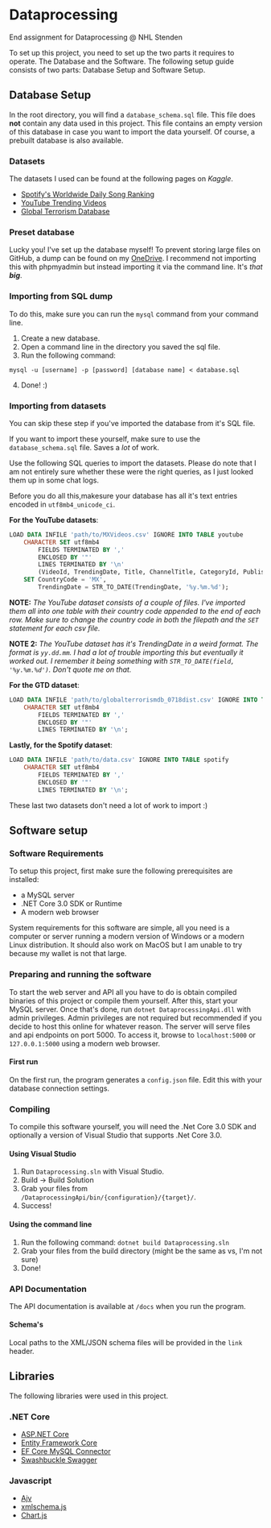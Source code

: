 # Dataprocessing
End assignment for Dataprocessing @ NHL Stenden

To set up this project, you need to set up the two parts it requires to operate. The Database and the Software. The following setup guide consists of two parts: Database Setup and Software Setup.

## Database Setup
In the root directory, you will find a `database_schema.sql` file. This file does **not** contain any data used in this project. This file contains an empty version of this database in case you want to import the data yourself. Of course, a prebuilt database is also available.

### Datasets
The datasets I used can be found at the following pages on *Kaggle*.
- [Spotify's Worldwide Daily Song Ranking](https://www.kaggle.com/edumucelli/spotifys-worldwide-daily-song-ranking)
- [YouTube Trending Videos](https://www.kaggle.com/datasnaek/youtube-new)
- [Global Terrorism Database](https://www.kaggle.com/START-UMD/gtd)

### Preset database
Lucky you! I've set up the database myself! To prevent storing large files on GitHub, a dump can be found on my [OneDrive](https://newuniversity-my.sharepoint.com/:u:/g/personal/ryan_de_jonge_student_nhlstenden_com/Ee6t_UjXR7VKoG89icNRFwoBll7kllj1FewMUNaHtzY_9A?e=0cYXSX). I recommend not importing this with phpmyadmin but instead importing it via the command line. It's _that **big**_.

### Importing from SQL dump
To do this, make sure you can run the `mysql` command from your command line.
1. Create a new database.
2. Open a command line in the directory you saved the sql file.
3. Run the following command: 
```
mysql -u [username] -p [password] [database name] < database.sql
```
4. Done! :)

### Importing from datasets
You can skip these step if you've imported the database from it's SQL file.

If you want to import these yourself, make sure to use the `database_schema.sql` file. Saves a _lot_ of work.

Use the following SQL queries to import the datasets. Please do note that I am not entirely sure whether these were the right queries, as I just looked them up in some chat logs. 

Before you do all this,makesure your database has all it's text entries encoded in `utf8mb4_unicode_ci`.

**For the YouTube datasets**:
```sql
LOAD DATA INFILE 'path/to/MXVideos.csv' IGNORE INTO TABLE youtube
    CHARACTER SET utf8mb4
        FIELDS TERMINATED BY ','
        ENCLOSED BY '"'
        LINES TERMINATED BY '\n'
        (VideoId, TrendingDate, Title, ChannelTitle, CategoryId, PublishTime, Tags, Views, Likes, Dislikes, CommentCount, ThumbnailLink, CommentsDisabled, RatingsDisabled, VideoErrorOrRemoved, Description)
    SET CountryCode = 'MX',
        TrendingDate = STR_TO_DATE(TrendingDate, '%y.%m.%d');
```
**NOTE:** *The YouTube dataset consists of a couple of files. I've imported them all into one table with their country code appended to the end of each row. Make sure to change the country code in both the filepath and the `SET` statement for each csv file.*

**NOTE 2:** *The YouTube dataset has it's TrendingDate in a weird format. The format is `yy.dd.mm`. I had a lot of trouble importing this but eventually it worked out. I remember it being something with `STR_TO_DATE(field, '%y.%m.%d')`. Don't quote me on that.*

**For the GTD dataset**:
```sql
LOAD DATA INFILE 'path/to/globalterrorismdb_0718dist.csv' IGNORE INTO TABLE gtd
    CHARACTER SET utf8mb4
        FIELDS TERMINATED BY ','
        ENCLOSED BY '"'
        LINES TERMINATED BY '\n';
```

**Lastly, for the Spotify dataset**:
```sql
LOAD DATA INFILE 'path/to/data.csv' IGNORE INTO TABLE spotify
    CHARACTER SET utf8mb4
        FIELDS TERMINATED BY ','
        ENCLOSED BY '"'
        LINES TERMINATED BY '\n';
```
These last two datasets don't need a lot of work to import :)

## Software setup
### Software Requirements
To setup this project, first make sure the following prerequisites are installed:
- a MySQL server
- .NET Core 3.0 SDK or Runtime
- A modern web browser

System requirements for this software are simple, all you need is a computer or server running a modern version of Windows or a modern Linux distribution. It should also work on MacOS but I am unable to try because my wallet is not that large. 

### Preparing and running the software
To start the web server and API all you have to do is obtain compiled binaries of this project or compile them yourself. After this, start your MySQL server. Once that's done, run `dotnet DataprocessingApi.dll` with admin privileges. Admin privileges are not required but recommended if you decide to host this online for whatever reason. The server will serve files and api endpoints on port 5000. To access it, browse to `localhost:5000` or `127.0.0.1:5000` using a modern web browser.

#### First run
On the first run, the program generates a `config.json` file. Edit this with your database connection settings.

### Compiling
To compile this software yourself, you will need the .Net Core 3.0 SDK and optionally a version of Visual Studio that supports .Net Core 3.0.

#### Using Visual Studio
1. Run `Dataprocessing.sln` with Visual Studio.
2. Build -> Build Solution
3. Grab your files from `/DataprocessingApi/bin/{configuration}/{target}/`.
4. Success!

#### Using the command line
1. Run the following command: `dotnet build Dataprocessing.sln`
2. Grab your files from the build directory (might be the same as vs, I'm not sure)
3. Done!

### API Documentation
The API documentation is available at `/docs` when you run the program.

#### Schema's
Local paths to the XML/JSON schema files will be provided in the `link` header.

## Libraries
The following libraries were used in this project.

### .NET Core
- [ASP.NET Core](https://docs.microsoft.com/en-us/aspnet/core/?view=aspnetcore-3.1)
- [Entity Framework Core](https://docs.microsoft.com/en-us/ef/core/)
- [EF Core MySQL Connector](https://dev.mysql.com/doc/connector-net/en/connector-net-entityframework-core.html)
- [Swashbuckle Swagger](https://github.com/domaindrivendev/Swashbuckle)

### Javascript
- [Ajv](https://github.com/epoberezkin/ajv)
- [xmlschema.js](https://github.com/paulwardrip/xmlschema.js)
- [Chart.js](https://chartjs.org/)